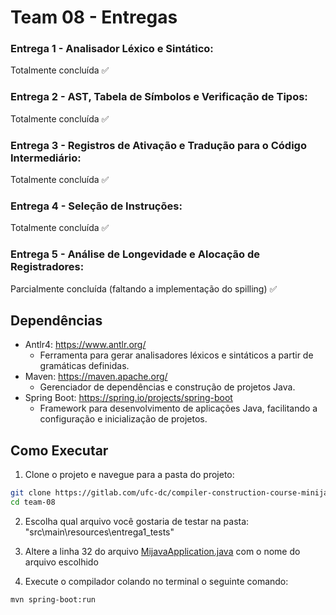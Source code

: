 # Team 08 - Entregas

### Entrega 1 - Analisador Léxico e Sintático:
Totalmente concluída ✅

### Entrega 2 - AST, Tabela de Símbolos e Verificação de Tipos:
Totalmente concluída ✅

### Entrega 3 - Registros de Ativação e Tradução para o Código Intermediário:
Totalmente concluída ✅

### Entrega 4 - Seleção de Instruções:
Totalmente concluída ✅

### Entrega 5 - Análise de Longevidade e Alocação de Registradores:
Parcialmente concluída (faltando a implementação do spilling) ✅

## Dependências
* Antlr4: https://www.antlr.org/
  * Ferramenta para gerar analisadores léxicos e sintáticos a partir de gramáticas definidas.
* Maven: https://maven.apache.org/
  * Gerenciador de dependências e construção de projetos Java.
* Spring Boot: https://spring.io/projects/spring-boot
  * Framework para desenvolvimento de aplicações Java, facilitando a configuração e inicialização de projetos.

## Como Executar
1. Clone o projeto e navegue para a pasta do projeto:
```bash
git clone https://gitlab.com/ufc-dc/compiler-construction-course-minijava-project-2025/team-08.git
cd team-08
```
2. Escolha qual arquivo você gostaria de testar na pasta: "src\main\resources\entrega1_tests"

3. Altere a linha 32 do arquivo [MijavaApplication.java](src\main\java\com\example\mijava\MijavaApplication.java) com o nome do arquivo escolhido

4. Execute o compilador colando no terminal o seguinte comando:
```bash
mvn spring-boot:run
```